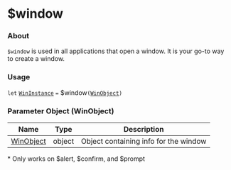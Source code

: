 # $window

### About

`$window` is used in all applications that open a window. It is your go-to way to create a window.

### Usage

`let` [`WinInstance`](dialog/window/wininstance/) `=` $window`(`[`WinObject`](dialog/window/winobject/)`)`

### Parameter Object (WinObject)

| Name      | Type   | Description                                                             |
|-----------|--------|-------------------------------------------------------------------------|
| [WinObject](dialog/window/winobject/README) | object | Object containing info for the window |

\* Only works on $alert, $confirm, and $prompt
